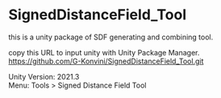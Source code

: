 # SignedDistanceField_Tool
this is a unity package of SDF generating and combining tool.

copy this URL to input unity with Unity Package Manager.\
https://github.com/G-Konvini/SignedDistanceField_Tool.git

Unity Version: 2021.3\
Menu: Tools > Signed Distance Field Tool